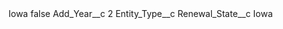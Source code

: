 <?xml version="1.0" encoding="UTF-8"?>
<CustomMetadata xmlns="http://soap.sforce.com/2006/04/metadata" xmlns:xsi="http://www.w3.org/2001/XMLSchema-instance" xmlns:xsd="http://www.w3.org/2001/XMLSchema">
    <label>Iowa</label>
    <protected>false</protected>
    <values>
        <field>Add_Year__c</field>
        <value xsi:type="xsd:string">2</value>
    </values>
    <values>
        <field>Entity_Type__c</field>
        <value xsi:nil="true"/>
    </values>
    <values>
        <field>Renewal_State__c</field>
        <value xsi:type="xsd:string">Iowa</value>
    </values>
</CustomMetadata>
